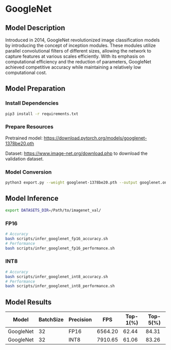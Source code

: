 # GoogleNet

## Model Description

Introduced in 2014, GoogleNet revolutionized image classification models by introducing the concept of inception modules. These modules utilize parallel convolutional filters of different sizes, allowing the network to capture features at various scales efficiently. With its emphasis on computational efficiency and the reduction of parameters, GoogleNet achieved competitive accuracy while maintaining a relatively low computational cost.

## Model Preparation

### Install Dependencies

```bash
pip3 install -r requirements.txt
```

### Prepare Resources

Pretrained model: <https://download.pytorch.org/models/googlenet-1378be20.pth>

Dataset: <https://www.image-net.org/download.php> to download the validation dataset.

### Model Conversion

```bash
python3 export.py --weight googlenet-1378be20.pth --output googlenet.onnx
```

## Model Inference

```bash
export DATASETS_DIR=/Path/to/imagenet_val/
```

### FP16

```bash
# Accuracy
bash scripts/infer_googlenet_fp16_accuracy.sh
# Performance
bash scripts/infer_googlenet_fp16_performance.sh
```

### INT8

```bash
# Accuracy
bash scripts/infer_googlenet_int8_accuracy.sh
# Performance
bash scripts/infer_googlenet_int8_performance.sh
```

## Model Results

Model     |BatchSize  |Precision |FPS       |Top-1(%) |Top-5(%)
----------|-----------|----------|----------|---------|--------
GoogleNet |    32     |   FP16   | 6564.20  |  62.44  | 84.31
GoogleNet |    32     |   INT8   | 7910.65  |  61.06  | 83.26
